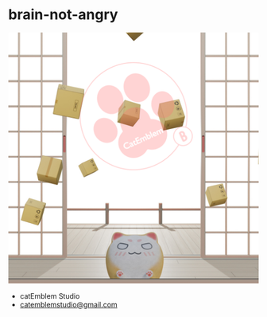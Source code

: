 # brain-not-angry
![image](https://github.com/catEmblem-Studio/brain-not-angry/blob/main/img/brainNotAngry_homePage.png)
- catEmblem Studio
- catemblemstudio@gmail.com
